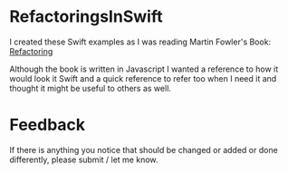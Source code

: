 # RefactoringsInSwift

 I created these Swift examples as I was reading Martin Fowler's Book: [Refactoring](https://amzn.to/3OwHvzD)
 
 Although the book is written in Javascript I wanted a reference to how it would look it Swift and a quick reference to refer too when I need it and thought it might be useful to others as well.
 
# Feedback
If there is anything you notice that should be changed or added or done differently, please submit / let me know.
 
